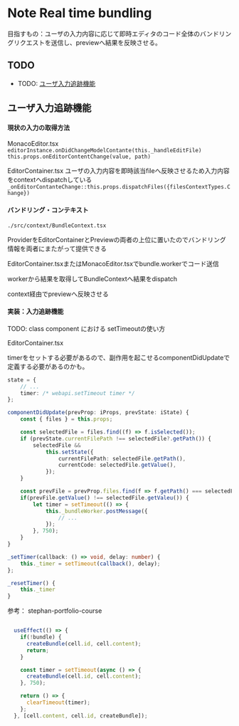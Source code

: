# Note Real time bundling

目指すもの：ユーザの入力内容に応じて即時エディタのコード全体のバンドリングリクエストを送信し、previewへ結果を反映させる。

## TODO

- TODO: [ユーザ入力追跡機能](#ユーザ入力追跡機能)

## ユーザ入力追跡機能


#### 現状の入力の取得方法

MonacoEditor.tsx
    `editorInstance.onDidChangeModelContante(this._handleEditFile)`
    `this.props.onEditorContentChange(value, path)`

EditorContainer.tsx
    ユーザの入力内容を即時該当fileへ反映させるため入力内容をcontextへdispatchしている
    `_onEditorContanteChange::this.props.dispatchFiles({filesContextTypes.Change})`

#### バンドリング・コンテキスト

`./src/context/BundleContext.tsx`

ProviderをEditorContainerとPreviewの両者の上位に置いたのでバンドリング情報を両者にまたがって提供できる

EditorContainer.tsxまたはMonacoEditor.tsxでbundle.workerでコード送信

workerから結果を取得してBundleContextへ結果をdispatch

context経由でpreviewへ反映させる

#### 実装：入力追跡機能

TODO: class component における setTimeoutの使い方

EditorContainer.tsx

timerをセットする必要があるので、副作用を起こせるcomponentDidUpdateで定義する必要があるのかも。

```TypeScript
state = {
    // ...
    timer: /* webapi.setTimeout timer */
};

componentDidUpdate(prevProp: iProps, prevState: iState) {
    const { files } = this.props;

    const selectedFile = files.find((f) => f.isSelected());
    if (prevState.currentFilePath !== selectedFile?.getPath()) {
        selectedFile &&
            this.setState({
                currentFilePath: selectedFile.getPath(),
                currentCode: selectedFile.getValue(),
            });
    }

    const prevFile = prevProp.files.find(f => f.getPath() === selectedFile.getPath());
    if(prevFile.getValue() !== selectedFile.getValeu()) {
        let timer = setTimeout(() => {
            this._bundleWorker.postMessage({
                // ...
            });
        }, 750);
    }
}

_setTimer(callback: () => void, delay: number) {
    this._timer = setTimeout(callback(), delay);
};

_resetTimer() {
    this._timer
}

```

参考： stephan-portfolio-course

```TypeScript

  useEffect(() => {
    if(!bundle) {
      createBundle(cell.id, cell.content);
      return;
    }

    const timer = setTimeout(async () => {
      createBundle(cell.id, cell.content);
    }, 750);

    return () => {
      clearTimeout(timer);
    };
  }, [cell.content, cell.id, createBundle]);

```